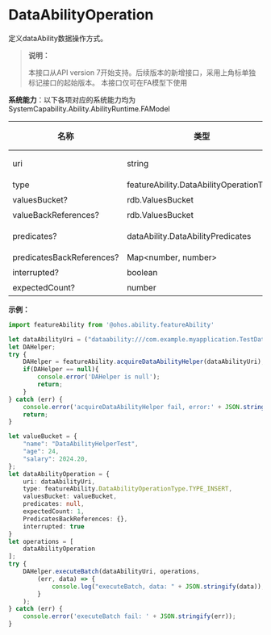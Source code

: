 # DataAbilityOperation

定义dataAbility数据操作方式。

> **说明：**
> 
> 本接口从API version 7开始支持。后续版本的新增接口，采用上角标单独标记接口的起始版本。
> 本接口仅可在FA模型下使用

**系统能力**：以下各项对应的系统能力均为SystemCapability.Ability.AbilityRuntime.FAModel

| 名称       | 类型     |     必填|       说明      |
| --------  | --------    | --------| --------        |
| uri   | string |      是    | 指定待处理的DataAbility。例："dataability:///com.example.xxx.xxxx"。  | 
| type   | featureAbility.DataAbilityOperationType |      是    | 指示操作类型。  | 
| valuesBucket?   |  rdb.ValuesBucket |      否    | 指示要设置的数据值。  | 
| valueBackReferences?   | rdb.ValuesBucket |      否    | 指示包含一组键值对的valuesBucket对象。  | 
| predicates?   | dataAbility.DataAbilityPredicates |      否    | 指示要设置的筛选条件。如果此参数为空，则所有数据记录。  | 
| predicatesBackReferences?   | Map\<number, number> |      否    | 指示用作谓词中筛选条件的反向引用。  | 
| interrupted?   | boolean |      否    | 指定是否可以中断批处理操作。  | 
| expectedCount?   | number |      否    | 指示要更新或删除的预期行数。  | 

**示例：**
```ts
import featureAbility from '@ohos.ability.featureAbility'

let dataAbilityUri = ("dataability:///com.example.myapplication.TestDataAbility");
let DAHelper;
try {
    DAHelper = featureAbility.acquireDataAbilityHelper(dataAbilityUri);
    if(DAHelper == null){
        console.error('DAHelper is null');
        return;
    }
} catch (err) {
    console.error('acquireDataAbilityHelper fail, error:' + JSON.stringify(err));
    return;
}

let valueBucket = {
    "name": "DataAbilityHelperTest",
    "age": 24,
    "salary": 2024.20,
};
let dataAbilityOperation = {
    uri: dataAbilityUri,
    type: featureAbility.DataAbilityOperationType.TYPE_INSERT,
    valuesBucket: valueBucket,
    predicates: null,
    expectedCount: 1,
    PredicatesBackReferences: {},
    interrupted: true
}
let operations = [
    dataAbilityOperation
];
try {
    DAHelper.executeBatch(dataAbilityUri, operations,
        (err, data) => {
            console.log("executeBatch, data: " + JSON.stringify(data));
        }
    );
} catch (err) {
    console.error('executeBatch fail: ' + JSON.stringify(err));
}
```